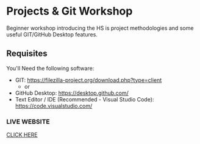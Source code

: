 # Projects & Git Workshop
Beginner workshop introducing the HS is project methodologies and some useful GIT/GitHub Desktop features.


## Requisites
You'll Need the following software:

 * GIT: https://filezilla-project.org/download.php?type=client  
	+ or
 * GitHub Desktop: https://desktop.github.com/
 * Text Editor / IDE (Recommended - Visual Studio Code): https://code.visualstudio.com/


### LIVE WEBSITE
[CLICK HERE](https://hackerschool.github.io/projects_git_workshop/)
